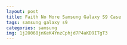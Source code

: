 ```yaml
---
layout: post
title: Faith No More Samsung Galaxy S9 Case
tags: samsung galaxy s9
categories: samsung
img: 1j2O068jnKeK4YnzCphjd7P4aKD9ITgT3
---
```


